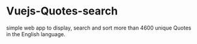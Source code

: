 # Vuejs-Quotes-search
simple web app to display, search and sort more than 4600 unique Quotes in the English language.
